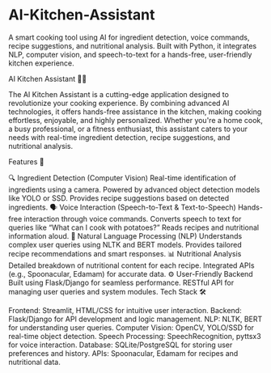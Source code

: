 # AI-Kitchen-Assistant
A smart cooking tool using AI for ingredient detection, voice commands, recipe suggestions, and nutritional analysis. Built with Python, it integrates NLP, computer vision, and speech-to-text for a hands-free, user-friendly kitchen experience.

AI Kitchen Assistant 🍳🤖

The AI Kitchen Assistant is a cutting-edge application designed to revolutionize your cooking experience. By combining advanced AI technologies, it offers hands-free assistance in the kitchen, making cooking effortless, enjoyable, and highly personalized. Whether you're a home cook, a busy professional, or a fitness enthusiast, this assistant caters to your needs with real-time ingredient detection, recipe suggestions, and nutritional analysis.

Features 🚀

🔍 Ingredient Detection (Computer Vision)
Real-time identification of ingredients using a camera.
Powered by advanced object detection models like YOLO or SSD.
Provides recipe suggestions based on detected ingredients.
🗣️ Voice Interaction (Speech-to-Text & Text-to-Speech)
Hands-free interaction through voice commands.
Converts speech to text for queries like “What can I cook with potatoes?”
Reads recipes and nutritional information aloud.
🧠 Natural Language Processing (NLP)
Understands complex user queries using NLTK and BERT models.
Provides tailored recipe recommendations and smart responses.
📊 Nutritional Analysis
Detailed breakdown of nutritional content for each recipe.
Integrated APIs (e.g., Spoonacular, Edamam) for accurate data.
⚙️ User-Friendly Backend
Built using Flask/Django for seamless performance.
RESTful API for managing user queries and system modules.
Tech Stack 🛠️

Frontend: Streamlit, HTML/CSS for intuitive user interaction.
Backend: Flask/Django for API development and logic management.
NLP: NLTK, BERT for understanding user queries.
Computer Vision: OpenCV, YOLO/SSD for real-time object detection.
Speech Processing: SpeechRecognition, pyttsx3 for voice interaction.
Database: SQLite/PostgreSQL for storing user preferences and history.
APIs: Spoonacular, Edamam for recipes and nutritional data.
